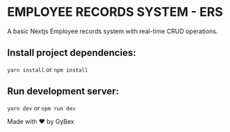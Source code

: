 # EMPLOYEE RECORDS SYSTEM - ERS

A basic Nextjs Employee records system with real-time CRUD operations.

## Install project dependencies:

`yarn install` or `npm install`

## Run development server:

`yarn dev` or `npm run dev`

Made with :heart: by GyBex
